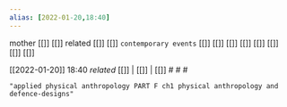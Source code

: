 ```yaml
---
alias: [2022-01-20,18:40]
---
```

 mother [[]] [[]]
 related [[]] [[]]
 `contemporary events` [[]] [[]] [[]] [[]] [[]] [[]] [[]] [[]]

[[2022-01-20]] 18:40 _related_ [[]] | [[]] | [[]] # # #
```query
"applied physical anthropology PART F ch1 physical anthropology and defence-designs"
```